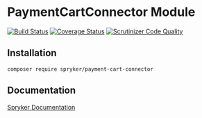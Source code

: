# PaymentCartConnector Module
[![Build Status](https://travis-ci.org/spryker/PaymentCartConnector.svg)](https://travis-ci.org/spryker/PaymentCartConnector)
[![Coverage Status](https://coveralls.io/repos/github/spryker/PaymentCartConnector/badge.svg)](https://coveralls.io/github/spryker/PaymentCartConnector)
[![Scrutinizer Code Quality](https://scrutinizer-ci.com/g/spryker/PaymentCartConnector/badges/quality-score.png?b=master)](https://scrutinizer-ci.com/g/spryker/PaymentCartConnector/?branch=master)

## Installation

```
composer require spryker/payment-cart-connector
```

## Documentation

[Spryker Documentation](https://spryker.github.io)
